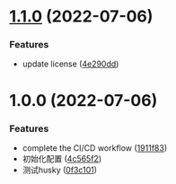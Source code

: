 # [1.1.0](https://github.com/jiapeiyang/frontend-engineer-demo/compare/v1.0.0...v1.1.0) (2022-07-06)


### Features

* update license ([4e290dd](https://github.com/jiapeiyang/frontend-engineer-demo/commit/4e290dda6e91580082d8939616262cce69a60046))

# 1.0.0 (2022-07-06)


### Features

* complete the CI/CD workflow ([1911f83](https://github.com/jiapeiyang/frontend-engineer-demo/commit/1911f836156e3bfe475d74f53f371e84f3f9cb8a))
* 初始化配置 ([4c565f2](https://github.com/jiapeiyang/frontend-engineer-demo/commit/4c565f2efc283e565f59b68bca08b072400d222d))
* 测试husky ([0f3c101](https://github.com/jiapeiyang/frontend-engineer-demo/commit/0f3c10193d29c5dfd92c25d14d58d0173dd1eb2a))
